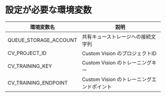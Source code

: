 # 設定が必要な環境変数

|環境変数名             |説明|
|-----------------------|---|
|QUEUE_STORAGE_ACCOUNT  |共有キューストレージへの接続文字列|
|CV_PROJECT_ID          |Custom Vision のプロジェクトID|
|CV_TRAINING_KEY        |Custom Vision のトレーニングキー|
|CV_TRAINING_ENDPOINT   |Custom Vision のトレーニングエンドポイント|
